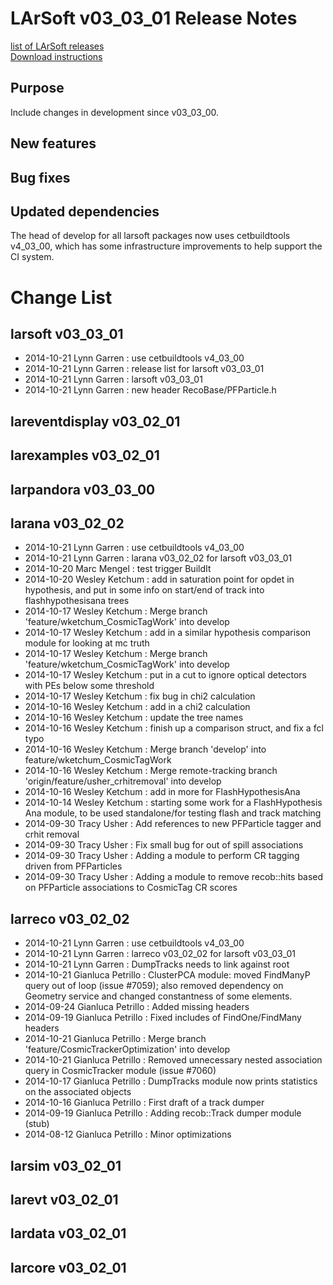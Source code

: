# LArSoft v03_03_01 Release Notes



[list of LArSoft releases](LArSoft_release_list)  
[Download instructions](https://scisoft.fnal.gov/scisoft/projects/larsoft/v03_03_01/larsoft-v03_03_01.html)

## Purpose

Include changes in development since v03_03_00.

## New features

## Bug fixes

## Updated dependencies

The head of develop for all larsoft packages now uses cetbuildtools v4_03_00, which has some infrastructure improvements to help support the CI system.

# Change List

## larsoft v03_03_01

-   2014-10-21 Lynn Garren : use cetbuildtools v4_03_00
-   2014-10-21 Lynn Garren : release list for larsoft v03_03_01
-   2014-10-21 Lynn Garren : larsoft v03_03_01
-   2014-10-21 Lynn Garren : new header RecoBase/PFParticle.h

## lareventdisplay v03_02_01

## larexamples v03_02_01

## larpandora v03_03_00

## larana v03_02_02

-   2014-10-21 Lynn Garren : use cetbuildtools v4_03_00
-   2014-10-21 Lynn Garren : larana v03_02_02 for larsoft v03_03_01
-   2014-10-20 Marc Mengel : test trigger BuildIt
-   2014-10-20 Wesley Ketchum : add in saturation point for opdet in hypothesis, and put in some info on start/end of track into flashhypothesisana trees
-   2014-10-17 Wesley Ketchum : Merge branch 'feature/wketchum_CosmicTagWork' into develop
-   2014-10-17 Wesley Ketchum : add in a similar hypothesis comparison module for looking at mc truth
-   2014-10-17 Wesley Ketchum : Merge branch 'feature/wketchum_CosmicTagWork' into develop
-   2014-10-17 Wesley Ketchum : put in a cut to ignore optical detectors with PEs below some threshold
-   2014-10-17 Wesley Ketchum : fix bug in chi2 calculation
-   2014-10-16 Wesley Ketchum : add in a chi2 calculation
-   2014-10-16 Wesley Ketchum : update the tree names
-   2014-10-16 Wesley Ketchum : finish up a comparison struct, and fix a fcl typo
-   2014-10-16 Wesley Ketchum : Merge branch 'develop' into feature/wketchum_CosmicTagWork
-   2014-10-16 Wesley Ketchum : Merge remote-tracking branch 'origin/feature/usher_crhitremoval' into develop
-   2014-10-16 Wesley Ketchum : add in more for FlashHypothesisAna
-   2014-10-14 Wesley Ketchum : starting some work for a FlashHypothesis Ana module, to be used standalone/for testing flash and track matching
-   2014-09-30 Tracy Usher : Add references to new PFParticle tagger and crhit removal
-   2014-09-30 Tracy Usher : Fix small bug for out of spill associations
-   2014-09-30 Tracy Usher : Adding a module to perform CR tagging driven from PFParticles
-   2014-09-30 Tracy Usher : Adding a module to remove recob::hits based on PFParticle associations to CosmicTag CR scores

## larreco v03_02_02

-   2014-10-21 Lynn Garren : use cetbuildtools v4_03_00
-   2014-10-21 Lynn Garren : larreco v03_02_02 for larsoft v03_03_01
-   2014-10-21 Lynn Garren : DumpTracks needs to link against root
-   2014-10-21 Gianluca Petrillo : ClusterPCA module: moved FindManyP query out of loop (issue \#7059); also removed dependency on Geometry service and changed constantness of some elements.
-   2014-09-24 Gianluca Petrillo : Added missing headers
-   2014-09-19 Gianluca Petrillo : Fixed includes of FindOne/FindMany headers
-   2014-10-21 Gianluca Petrillo : Merge branch 'feature/CosmicTrackerOptimization' into develop
-   2014-10-21 Gianluca Petrillo : Removed unnecessary nested association query in CosmicTracker module (issue \#7060)
-   2014-10-17 Gianluca Petrillo : DumpTracks module now prints statistics on the associated objects
-   2014-10-16 Gianluca Petrillo : First draft of a track dumper
-   2014-09-19 Gianluca Petrillo : Adding recob::Track dumper module (stub)
-   2014-08-12 Gianluca Petrillo : Minor optimizations

## larsim v03_02_01

## larevt v03_02_01

## lardata v03_02_01

## larcore v03_02_01
